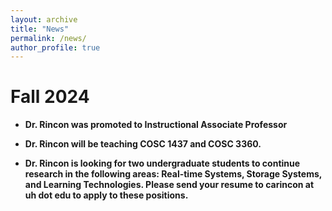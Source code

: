 ```yaml
---
layout: archive
title: "News"
permalink: /news/
author_profile: true
---
```


Fall 2024
======

* **Dr. Rincon was promoted to Instructional Associate Professor**

* **Dr. Rincon will be teaching COSC 1437 and COSC 3360.**

* **Dr. Rincon is looking for two undergraduate students to continue research in the following areas: Real-time Systems, Storage Systems, and Learning Technologies. Please send your resume to carincon at uh dot edu to apply to these positions.**

